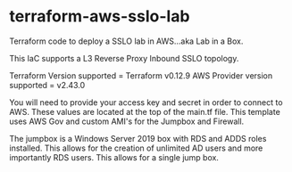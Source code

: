 # terraform-aws-sslo-lab
Terraform code to deploy a SSLO lab in AWS...aka Lab in a Box.

This IaC supports a L3 Reverse Proxy Inbound SSLO topology.

Terraform Version supported = Terraform v0.12.9
AWS Provider version supported = v2.43.0

You will need to provide your access key and secret in order to connect to AWS.
These values are located at the top of the main.tf file.
This template uses AWS Gov and custom AMI's for the Jumpbox and Firewall.

The jumpbox is a Windows Server 2019 box with RDS and ADDS roles installed.  This allows for the creation of unlimited AD users and more importantly RDS users.  This allows for a single jump box.


